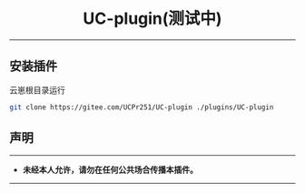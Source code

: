 <div align="center">

# **UC-plugin(测试中)**

</div>

---

## 安装插件

云崽根目录运行

```Bash
git clone https://gitee.com/UCPr251/UC-plugin ./plugins/UC-plugin
```

## 声明

---

- **未经本人允许，请勿在任何公共场合传播本插件。**

---
